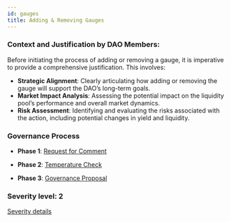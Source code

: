 ```yaml
---
id: gauges
title: Adding & Removing Gauges
---
```


### Context and Justification by DAO Members:

Before initiating the process of adding or removing a gauge, it is imperative to provide a comprehensive justification. This involves:

- **Strategic Alignment**: Clearly articulating how adding or removing the gauge will support the DAO’s long-term goals.
- **Market Impact Analysis**: Assessing the potential impact on the liquidity pool’s performance and overall market dynamics.
- **Risk Assessment**: Identifying and evaluating the risks associated with the action, including potential changes in yield and liquidity.


### Governance Process

- **Phase 1**: [Request for Comment][phase-1]

- **Phase 2**: [Temperature Check][phase-2] 

- **Phase 3**: [Governance Proposal][phase-3]

[phase-1]: ./request-for-comment
[phase-2]: ./temperature-check
[phase-3]: ./governance-proposal

### Severity level: 2
[Severity details](/workspaces/Maia-DAO.github.io/versioned_docs/version-Maia/governance/02-severity.md) 
